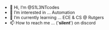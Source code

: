 - 👋 Hi, I’m @S1L3NTcodes
- 👀 I’m interested in ... Automation
- 🌱 I’m currently learning ... ECE & CS @ Rutgers
- 📫 How to reach me ... ('____silent____') on discord
<!---
S1L3NTcodes/S1L3NTcodes is a ✨ special ✨ repository because its `README.md` (this file) appears on your GitHub profile.
You can click the Preview link to take a look at your changes.
--->

